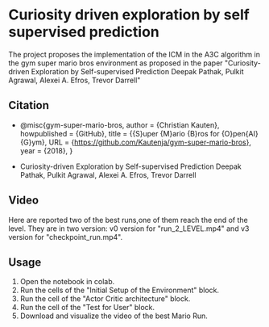 # Curiosity driven exploration by self supervised prediction
The project proposes the implementation of the ICM in the A3C algorithm in the gym super mario bros environment as proposed in the paper "Curiosity-driven Exploration by Self-supervised Prediction
Deepak Pathak, Pulkit Agrawal, Alexei A. Efros, Trevor Darrell"

## Citation
- @misc{gym-super-mario-bros,
  author = {Christian Kauten},
  howpublished = {GitHub},
  title = {{S}uper {M}ario {B}ros for {O}pen{AI} {G}ym},
  URL = {https://github.com/Kautenja/gym-super-mario-bros},
  year = {2018},
}

- Curiosity-driven Exploration by Self-supervised Prediction
Deepak Pathak, Pulkit Agrawal, Alexei A. Efros, Trevor Darrell

## Video
Here are reported two of the best runs,one of them reach the end of the level. 
They are in two version: v0 version  for "run_2_LEVEL.mp4" and v3 version for "checkpoint_run.mp4".

## Usage
1) Open the notebook in colab.
2) Run the cells of the "Initial Setup of the Environment" block.
3) Run the cell of the "Actor Critic architecture" block.
4)  Run the cell of the "Test for User" block.
5)   Download and visualize the video of the best Mario Run.
